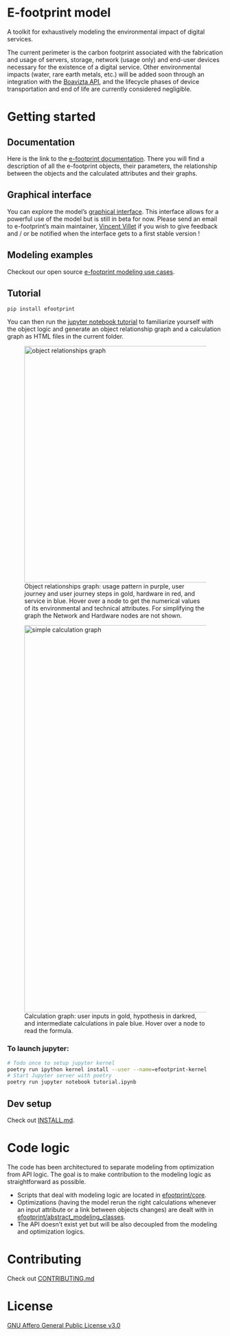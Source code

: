 # E-footprint model

A toolkit for exhaustively modeling the environmental impact of digital services.

The current perimeter is the carbon footprint associated with the fabrication and usage of servers, storage, network (usage only) and end-user devices necessary for the existence of a digital service. Other environmental impacts (water, rare earth metals, etc.) will be added soon through an integration with the [Boavizta API](https://github.com/Boavizta/boaviztapi), and the lifecycle phases of device transportation and end of life are currently considered negligible.

# Getting started

## Documentation

Here is the link to the [e-footprint documentation](https://publicissapient-france.github.io/e-footprint). There you will find a description of all the e-footprint objects, their parameters, the relationship between the objects and the calculated attributes and their graphs.

## Graphical interface

You can explore the model’s [graphical interface](hhttps://e-footprint-interface.nw.r.appspot.com/). This interface allows for a powerful use of the model but is still in beta for now. Please send an email to e-footprint’s main maintainer, [Vincent Villet](mailto:vincent.villet@publicissapient.com) if you wish to give feedback and / or be notified when the interface gets to a first stable version !

## Modeling examples

Checkout our open source [e-footprint modeling use cases](https://github.com/publicissapient-france/e-footprint-modelings).

## Tutorial

    pip install efootprint

You can then run the [jupyter notebook tutorial](tutorial.ipynb) to familiarize yourself with the object logic and generate an object relationship graph and a calculation graph as HTML files in the current folder.

<figure>
    <img src="images/obj_relationships_graph_example.png" width="550" alt="object relationships graph">
    <figcaption>Object relationships graph: usage pattern in purple, user journey and user journey steps in gold, hardware in red, and service in blue. Hover over a node to get the numerical values of its environmental and technical attributes. For simplifying the graph the Network and Hardware nodes are not shown.</figcaption>
</figure>

<figure>
    <img src="images/device_population_fab_footprint_calculus_graph_example.png" width="900" alt="simple calculation graph">
    <figcaption>Calculation graph: user inputs in gold, hypothesis in darkred, and intermediate calculations in pale blue. Hover over a node to read the formula.</figcaption>
</figure>

### To launch jupyter:

```sh
# Todo once to setup jupyter kernel
poetry run ipython kernel install --user --name=efootprint-kernel
# Start Jupyter server with poetry
poetry run jupyter notebook tutorial.ipynb
```

## Dev setup

Check out [INSTALL.md](./INSTALL.md).

# Code logic

The code has been architectured to separate modeling from optimization from API logic. The goal is to make contribution to the modeling logic as straightforward as possible.

- Scripts that deal with modeling logic are located in [efootprint/core](./efootprint/core).
- Optimizations (having the model rerun the right calculations whenever an input attribute or a link between objects changes) are dealt with in [efootprint/abstract_modeling_classes](./efootprint/abstract_modeling_classes).
- The API doesn’t exist yet but will be also decoupled from the modeling and optimization logics.

# Contributing

Check out [CONTRIBUTING.md](./CONTRIBUTING.md)

# License

[GNU Affero General Public License v3.0](./LICENSE)
